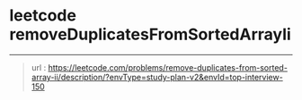 # leetcode removeDuplicatesFromSortedArrayIi
---
> url : https://leetcode.com/problems/remove-duplicates-from-sorted-array-ii/description/?envType=study-plan-v2&envId=top-interview-150
